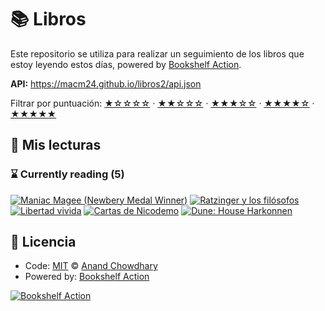 # 📚 Libros

Este repositorio se utiliza para realizar un seguimiento de los libros que estoy leyendo estos días, powered by [Bookshelf Action](https://github.com/AnandChowdhary/bookshelf-action).

**API:** https://macm24.github.io/libros2/api.json

Filtrar por puntuación:
[★☆☆☆☆](https://github.com/soker90/libros/issues?q=is:issue+label:%22rating:+1/5%22+) ·
[★★☆☆☆](https://github.com/soker90/libros/issues?q=is:issue+label:%22rating:+2/5%22+) ·
[★★★☆☆](https://github.com/soker90/libros/issues?q=is:issue+label:%22rating:+3/5%22+) ·
[★★★★☆](https://github.com/soker90/libros/issues?q=is:issue+label:%22rating:+4/5%22+) ·
[★★★★★](https://github.com/soker90/libros/issues?q=is:issue+label:%22rating:+5/5%22+)

## 📖 Mis lecturas

<!--start:bookshelf-action-->
### ⌛ Currently reading (5)

[![Maniac Magee (Newbery Medal Winner)](https://images.weserv.nl/?url=http%3A%2F%2Fbooks.google.com%2Fbooks%2Fcontent%3Fid%3DHiNtAgAAQBAJ%26printsec%3Dfrontcover%26img%3D1%26zoom%3D1%26edge%3Dcurl%26source%3Dgbs_api&w=128&h=196&fit=contain)](https://github.com/macm24/libros2/issues/8 "Maniac Magee (Newbery Medal Winner) by Jerry Spinelli")
[![Ratzinger y los filósofos](https://images.weserv.nl/?url=http%3A%2F%2Fbooks.google.com%2Fbooks%2Fcontent%3Fid%3DTDzVEAAAQBAJ%26printsec%3Dfrontcover%26img%3D1%26zoom%3D1%26edge%3Dcurl%26source%3Dgbs_api&w=128&h=196&fit=contain)](https://github.com/macm24/libros2/issues/7 "Ratzinger y los filósofos by Alejandro Sada, Rudy Albino de Assunção, Tracey Rowland")
[![Libertad vivida](https://images.weserv.nl/?url=https%3A%2F%2Ftse2.mm.bing.net%2Fth%3Fq%3DLibertad%2520vivida%2520by%2520Jutta%2520Burggraf%26w%3D256%26c%3D7%26rs%3D1%26p%3D0%26dpr%3D3%26pid%3D1.7%26mkt%3Den-IN%26adlt%3Dmoderate&w=128&h=196&fit=contain)](https://github.com/macm24/libros2/issues/6 "Libertad vivida by Jutta Burggraf")
[![Cartas de Nicodemo](https://images.weserv.nl/?url=https%3A%2F%2Ftse2.mm.bing.net%2Fth%3Fq%3DCartas%2520de%2520Nicodemo%2520by%2520Jan%2520Dobraczynski%26w%3D256%26c%3D7%26rs%3D1%26p%3D0%26dpr%3D3%26pid%3D1.7%26mkt%3Den-IN%26adlt%3Dmoderate&w=128&h=196&fit=contain)](https://github.com/macm24/libros2/issues/5 "Cartas de Nicodemo by Jan Dobraczynski")
[![Dune: House Harkonnen](https://images.weserv.nl/?url=http%3A%2F%2Fbooks.google.com%2Fbooks%2Fcontent%3Fid%3D1N1rTDJP55UC%26printsec%3Dfrontcover%26img%3D1%26zoom%3D1%26edge%3Dcurl%26source%3Dgbs_api&w=128&h=196&fit=contain)](https://github.com/macm24/libros2/issues/3 "Dune: House Harkonnen by Brian Herbert, Kevin J. Anderson")

<!--end:bookshelf-action-->

## 📄 Licencia

- Code: [MIT](./LICENSE) © [Anand Chowdhary](https://anandchowdhary.com)
- Powered by: [Bookshelf Action](https://github.com/AnandChowdhary/bookshelf-action)

[![Bookshelf Action](https://github.com/AnandChowdhary/bookshelf-action/blob/HEAD/assets/logo.svg)](https://github.com/AnandChowdhary/bookshelf-action)

